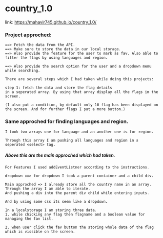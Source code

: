 # country_1.0
link: https://mahavir745.github.io/country_1.0/

### Project approched:
```
==> Fetch the data from the API.
==> Make sure to store the data in our local storage.
==> Also provide the feature for the user to mark as fav. Also able to filter the flags by using languages and region.

==> Also provide the search option for the user and a dropdown menu while searching.
```

```
There are several steps which I had taken while doing this projects:

step 1: fetch the data and store the flag details 
in a seperated array. By using that array display all the flags in the screen. 

(I also put a condition, by default only 10 flag has been displayed on the screen. And for further flags I put a more button.)

```

### Same approched for finding languages and region.

```
I took two arrays one for language and an another one is for region. 

Through this array I am pushing all languages and region in a seperated <select> tag.
```

##### Above this are the main approched which had taken. 

```For Features I used addEventListner according to the instructions.```

```
dropdown ==> for dropdown I took a parent container and a child div. 

Main approched => I already store all the country name in an array. Through the array I am able to iterate. 
And pushing a div into the parent div child while entering inputs.

And by using some css its seem like a dropdown.
```

```
In a localstorage I am storing three data.
1. while chicking any flag then flagname and a boolean value for managing the fav list.

2. when user click the fav button the storing whole data of the flag which is vissible on the screen.
```